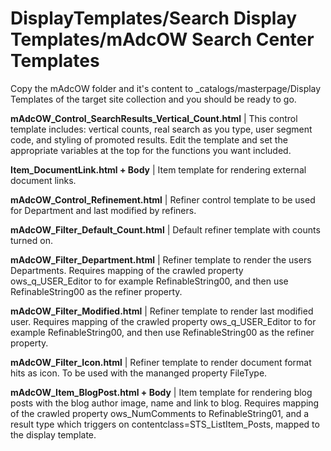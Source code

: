 DisplayTemplates/Search Display Templates/mAdcOW Search Center Templates
================

Copy the mAdcOW folder and it's content to _catalogs/masterpage/Display Templates of the target site collection and you should be ready to go.

__mAdcOW_Control_SearchResults_Vertical_Count.html__ | This control template includes: vertical counts, real search as you type, user segment code, and styling of promoted results. Edit the template and set the appropriate variables at the top for the functions you want included.

__Item_DocumentLink.html + Body__ | Item template for rendering external document links.

__mAdcOW_Control_Refinement.html__ | Refiner control template to be used for Department and last modified by refiners.

__mAdcOW_Filter_Default_Count.html__ | Default refiner template with counts turned on.

__mAdcOW_Filter_Department.html__ | Refiner template to render the users Departments. Requires mapping of the crawled property ows_q_USER_Editor to for example RefinableString00, and then use RefinableString00 as the refiner property.

__mAdcOW_Filter_Modified.html__ | Refiner template to render last modified user. Requires mapping of the crawled property ows_q_USER_Editor to for example RefinableString00, and then use RefinableString00 as the refiner property.

__mAdcOW_Filter_Icon.html__ | Refiner template to render document format hits as icon. To be used with the mananged property FileType.

__mAdcOW_Item_BlogPost.html + Body__ | Item template for rendering blog posts with the blog author image, name and link to blog. Requires mapping of the crawled property ows_NumComments to RefinableString01, and a result type which triggers on contentclass=STS_ListItem_Posts, mapped to the display template.